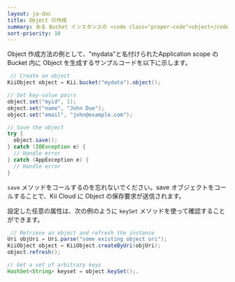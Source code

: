```yaml
---
layout: ja-doc
title: Object の作成
summary: ある Bucket インスタンスの <code class="proper-code">object</code> メソッドを実行することで、この Bucket 内に Object のインスタンスが生成されます。生成された Object の <code class="proper-code">set</code> メソッドを用いて、任意の Key-Value ペアを Object 内にセットできます。セットした Key-Value ペアは、<code class="proper-code">save</code> メソッドを実行することで Kii Cloud に反映されます。
sort-priority: 10
---
```

Object 作成方法の例として、"mydata"と名付けられたApplication scope の Bucket 内に Object を生成するサンプルコードを以下に示します。

```java
 // Create an object
KiiObject object = Kii.bucket("mydata").object();

// Set key-value pairs
object.set("myid", 1);
object.set("name", "John Doe");
object.set("email", "john@example.com");

// Save the object
try {
  object.save();
} catch (IOException e) {
  // Handle error
} catch (AppException e) {
  // Handle error
}
```

`save` メソッドをコールするのを忘れないでください。save オブジェクトをコールすることで、Kii Cloud に Object の保存要求が送信されます。

設定した任意の属性は、次の例のように `keySet` メソッドを使って確認することができます。

```java
 // Retrieve an object and refresh the instance
Uri objUri = Uri.parse("some existing object uri");
KiiObject object = KiiObject.createByUri(objUri);
object.refresh();

// Get a set of arbitrary keys
HashSet<String> keyset = object.keySet();.
```
